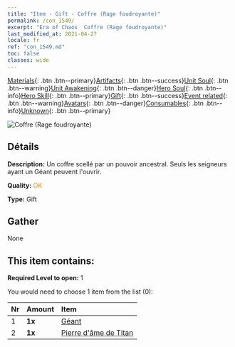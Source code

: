 ```yaml
---
title: "Item - Gift - Coffre (Rage foudroyante)"
permalink: /con_1549/
excerpt: "Era of Chaos  Coffre (Rage foudroyante)"
last_modified_at: 2021-04-27
locale: fr
ref: "con_1549.md"
toc: false
classes: wide
---
```

 [Materials](/ItemsFR/){: .btn .btn--primary}[Artifacts](/ItemsFR/Artifacts/){: .btn .btn--success}[Unit Soul](/ItemsFR/UnitSoul/){: .btn .btn--warning}[Unit Awakening](/ItemsFR/UnitAwakening/){: .btn .btn--danger}[Hero Soul](/ItemsFR/HeroSoul/){: .btn .btn--info}[Hero Skill](/ItemsFR/HeroSkill/){: .btn .btn--primary}[Gift](/ItemsFR/Gift/){: .btn .btn--success}[Event related](/ItemsFR/Events/){: .btn .btn--warning}[Avatars](/ItemsFR/Avatars/){: .btn .btn--danger}[Consumables](/ItemsFR/Consumables/){: .btn .btn--info}[Unknown](/ItemsFR/Unknown/){: .btn .btn--primary}

 ![Coffre (Rage foudroyante)](/images/t/i_907082.png)

## Détails
 **Description:** Un coffre scellé par un pouvoir ancestral. Seuls les seigneurs ayant un Géant peuvent l'ouvrir.

 **Quality:** <span style="color: #FF8C00">OK</span>

 **Type:** Gift

## Gather

  None

## This item contains:

 **Required Level to open:** 1

 You would need to choose 1 item from the list (0):

  | Nr | Amount |     Item    |
  |:---|:-------|:------------|
  | 1 |  **1x** | [Géant ](/ItemsFR/unt_241/) |  | 
  | 2 |  **1x** | [Pierre d'âme de Titan](/ItemsFR/unt_326/) |  | 
